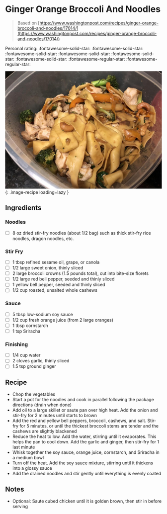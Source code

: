# Ginger Orange Broccoli And Noodles

> Based on [https://www.washingtonpost.com/recipes/ginger-orange-broccoli-and-noodles/17014/](https://www.washingtonpost.com/recipes/ginger-orange-broccoli-and-noodles/17014/)

<!-- {cts} rating=3; (User can specify rating on scale of 1-5) -->

Personal rating: :fontawesome-solid-star: :fontawesome-solid-star: :fontawesome-solid-star: :fontawesome-solid-star: :fontawesome-solid-star: :fontawesome-solid-star: :fontawesome-regular-star: :fontawesome-regular-star:

<!-- {cte} -->

<!-- {cts} name_image=ginger_orange_broccoli_and_noodles.jpeg; (User can specify image name) -->

![ginger_orange_broccoli_and_noodles.jpeg](./ginger_orange_broccoli_and_noodles.jpeg){: .image-recipe loading=lazy }

<!-- {cte} -->

## Ingredients

### Noodles

* [ ] 8 oz dried stir-fry noodles (about 1/2 bag) such as thick stir-fry rice noodles, dragon noodles, etc.

### Stir Fry

* [ ] 1 tbsp refined sesame oil, grape, or canola
* [ ] 1/2 large sweet onion, thinly sliced
* [ ] 2 large broccoli crowns (1.5 pounds total), cut into bite-size florets
* [ ] 1/2 large red bell pepper, seeded and thinly sliced
* [ ] 1 yellow bell pepper, seeded and thinly sliced
* [ ] 1/2 cup roasted, unsalted whole cashews

### Sauce

* [ ] 5 tbsp low-sodium soy sauce
* [ ] 1/2 cup fresh orange juice (from 2 large oranges)
* [ ] 1 tbsp cornstarch
* [ ] 1 tsp Sriracha

### Finishing

* [ ] 1/4 cup water
* [ ] 2 cloves garlic, thinly sliced
* [ ] 1.5 tsp ground ginger

## Recipe

* Chop the vegetables
* Start a pot for the noodles and cook in parallel following the package directions (drain when done)
* Add oil to a large skillet or saute pan over high heat. Add the onion and stir-fry for 2 minutes until starts to brown
* Add the red and yellow bell peppers, broccoli, cashews, and salt. Stir-fry for 5 minutes, or until the thickest broccoli stems are tender and the cashews are slightly blackened
* Reduce the heat to low. Add the water, stirring until it evaporates. This helps the pan to cool down. Add the garlic and ginger, then stir-fry for 1 last minute
* Whisk together the soy sauce, orange juice, cornstarch, and Sriracha in a medium bowl
* Turn off the heat. Add the soy sauce mixture, stirring until it thickens into a glossy sauce
* Add the drained noodles and stir gently until everything is evenly coated

## Notes

* Optional: Saute cubed chicken until it is golden brown, then stir in before serving
